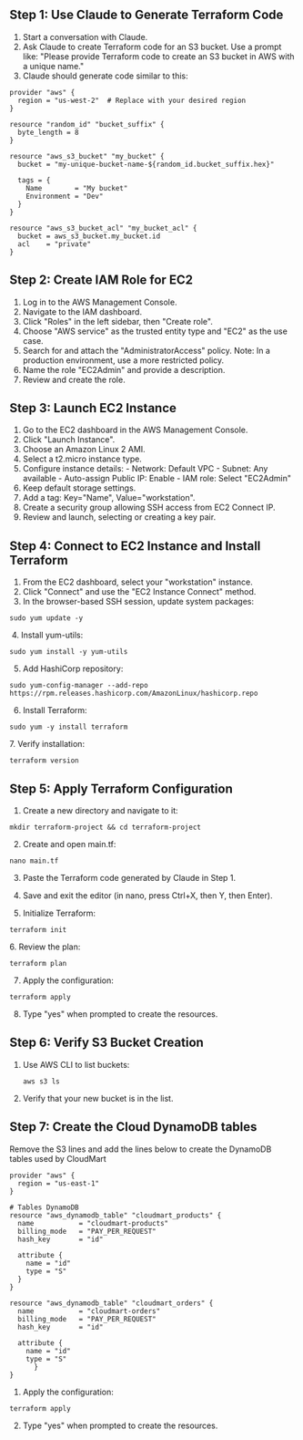## Step 1: Use Claude to Generate Terraform Code

1. Start a conversation with Claude.
2. Ask Claude to create Terraform code for an S3 bucket. Use a prompt like:
"Please provide Terraform code to create an S3 bucket in AWS with a unique name."
3. Claude should generate code similar to this:

```   
provider "aws" {
  region = "us-west-2"  # Replace with your desired region
}

resource "random_id" "bucket_suffix" {
  byte_length = 8
}

resource "aws_s3_bucket" "my_bucket" {
  bucket = "my-unique-bucket-name-${random_id.bucket_suffix.hex}"

  tags = {
    Name        = "My bucket"
    Environment = "Dev"
  }
}

resource "aws_s3_bucket_acl" "my_bucket_acl" {
  bucket = aws_s3_bucket.my_bucket.id
  acl    = "private"
}
```


## Step 2: Create IAM Role for EC2

1. Log in to the AWS Management Console.
2. Navigate to the IAM dashboard.
3. Click "Roles" in the left sidebar, then "Create role".
4. Choose "AWS service" as the trusted entity type and "EC2" as the use case.
5. Search for and attach the "AdministratorAccess" policy.
Note: In a production environment, use a more restricted policy.
6. Name the role "EC2Admin" and provide a description.
7. Review and create the role.

## Step 3: Launch EC2 Instance 
1. Go to the EC2 dashboard in the AWS Management Console. 
2. Click "Launch Instance". 
3. Choose an Amazon Linux 2 AMI. 
4. Select a t2.micro instance type. 
5. Configure instance details: - Network: Default VPC - Subnet: Any available - Auto-assign Public IP: Enable - IAM role: Select "EC2Admin" 
6. Keep default storage settings. 
7. Add a tag: Key="Name", Value="workstation". 
8. Create a security group allowing SSH access from EC2 Connect IP. 
9. Review and launch, selecting or creating a key pair.

## Step 4: Connect to EC2 Instance and Install Terraform
1. From the EC2 dashboard, select your "workstation" instance.
2. Click "Connect" and use the "EC2 Instance Connect" method.
3. In the browser-based SSH session, update system packages:

`sudo yum update -y`

​  4. Install yum-utils:

`sudo yum install -y yum-utils`

5. Add HashiCorp repository:
   
`sudo yum-config-manager --add-repo https://rpm.releases.hashicorp.com/AmazonLinux/hashicorp.repo`    

6. Install Terraform:

`sudo yum -y install terraform`

​7. Verify installation:

`terraform version`

## Step 5: Apply Terraform Configuration
1. Create a new directory and navigate to it:

`mkdir terraform-project && cd terraform-project`

2. Create and open main.tf:

`nano main.tf`

3. Paste the Terraform code generated by Claude in Step 1.

4. Save and exit the editor (in nano, press Ctrl+X, then Y, then Enter).

5. Initialize Terraform:
   
`terraform init`

​6. Review the plan:

`terraform plan`

7. Apply the configuration:

`terraform apply`
    
8. Type "yes" when prompted to create the resources.

## Step 6: Verify S3 Bucket Creation

1. Use AWS CLI to list buckets:
    
    ```
    aws s3 ls
    
    ```
    
2. Verify that your new bucket is in the list.

## Step 7: Create the Cloud DynamoDB tables
Remove the S3 lines and add the lines below to create the DynamoDB tables used by CloudMart

```
provider "aws" {
  region = "us-east-1"  
}

# Tables DynamoDB
resource "aws_dynamodb_table" "cloudmart_products" {
  name           = "cloudmart-products"
  billing_mode   = "PAY_PER_REQUEST"
  hash_key       = "id"

  attribute {
    name = "id"
    type = "S"
  }
}

resource "aws_dynamodb_table" "cloudmart_orders" {
  name           = "cloudmart-orders"
  billing_mode   = "PAY_PER_REQUEST"
  hash_key       = "id"

  attribute {
    name = "id"
    type = "S"
      }
}
```
1. Apply the configuration:

`terraform apply`
    
2. Type "yes" when prompted to create the resources.
  
